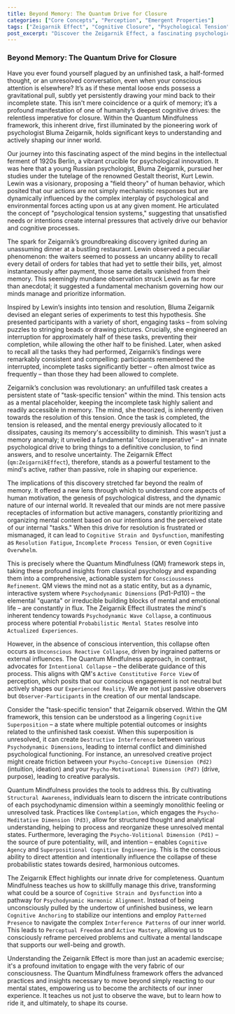 ```yaml
---
title: Beyond Memory: The Quantum Drive for Closure
categories: ["Core Concepts", "Perception", "Emergent Properties"]
tags: ["Zeigarnik Effect", "Cognitive Closure", "Psychological Tension", "Memory", "Quantum Mindfulness", "Psychodynamic Dimensions", "Consciousness", "Perception", "Cognitive Processing", "Unresolved Tasks", "Mindfulness Practices"]
post_excerpt: "Discover the Zeigarnik Effect, a fascinating psychological phenomenon that reveals our mind's inherent drive for closure. This article explores how unresolved tasks create 'psychological tension systems' and how the Quantum Mindfulness framework leverages this insight to transform passive observation into active, intentional mastery over our mental states, fostering clarity and well-being."
---
```


### Beyond Memory: The Quantum Drive for Closure

Have you ever found yourself plagued by an unfinished task, a half-formed thought, or an unresolved conversation, even when your conscious attention is elsewhere? It’s as if these mental loose ends possess a gravitational pull, subtly yet persistently drawing your mind back to their incomplete state. This isn't mere coincidence or a quirk of memory; it’s a profound manifestation of one of humanity’s deepest cognitive drives: the relentless imperative for closure. Within the Quantum Mindfulness framework, this inherent drive, first illuminated by the pioneering work of psychologist Bluma Zeigarnik, holds significant keys to understanding and actively shaping our inner world.

Our journey into this fascinating aspect of the mind begins in the intellectual ferment of 1920s Berlin, a vibrant crucible for psychological innovation. It was here that a young Russian psychologist, Bluma Zeigarnik, pursued her studies under the tutelage of the renowned Gestalt theorist, Kurt Lewin. Lewin was a visionary, proposing a "field theory" of human behavior, which posited that our actions are not simply mechanistic responses but are dynamically influenced by the complex interplay of psychological and environmental forces acting upon us at any given moment. He articulated the concept of "psychological tension systems," suggesting that unsatisfied needs or intentions create internal pressures that actively drive our behavior and cognitive processes.

The spark for Zeigarnik’s groundbreaking discovery ignited during an unassuming dinner at a bustling restaurant. Lewin observed a peculiar phenomenon: the waiters seemed to possess an uncanny ability to recall every detail of orders for tables that had yet to settle their bills, yet, almost instantaneously after payment, those same details vanished from their memory. This seemingly mundane observation struck Lewin as far more than anecdotal; it suggested a fundamental mechanism governing how our minds manage and prioritize information.

Inspired by Lewin’s insights into tension and resolution, Bluma Zeigarnik devised an elegant series of experiments to test this hypothesis. She presented participants with a variety of short, engaging tasks – from solving puzzles to stringing beads or drawing pictures. Crucially, she engineered an interruption for approximately half of these tasks, preventing their completion, while allowing the other half to be finished. Later, when asked to recall all the tasks they had performed, Zeigarnik’s findings were remarkably consistent and compelling: participants remembered the interrupted, incomplete tasks significantly better – often almost twice as frequently – than those they had been allowed to complete.

Zeigarnik’s conclusion was revolutionary: an unfulfilled task creates a persistent state of "task-specific tension" within the mind. This tension acts as a mental placeholder, keeping the incomplete task highly salient and readily accessible in memory. The mind, she theorized, is inherently driven towards the resolution of this tension. Once the task is completed, the tension is released, and the mental energy previously allocated to it dissipates, causing its memory's accessibility to diminish. This wasn't just a memory anomaly; it unveiled a fundamental "closure imperative" – an innate psychological drive to bring things to a definitive conclusion, to find answers, and to resolve uncertainty. The Zeigarnik Effect (`qm:ZeigarnikEffect`), therefore, stands as a powerful testament to the mind's active, rather than passive, role in shaping our experience.

The implications of this discovery stretched far beyond the realm of memory. It offered a new lens through which to understand core aspects of human motivation, the genesis of psychological distress, and the dynamic nature of our internal world. It revealed that our minds are not mere passive receptacles of information but active managers, constantly prioritizing and organizing mental content based on our intentions and the perceived state of our internal "tasks." When this drive for resolution is frustrated or mismanaged, it can lead to `Cognitive Strain and Dysfunction`, manifesting as `Resolution Fatigue`, `Incomplete Process Tension`, or even `Cognitive Overwhelm`.

This is precisely where the Quantum Mindfulness (QM) framework steps in, taking these profound insights from classical psychology and expanding them into a comprehensive, actionable system for `Consciousness Refinement`. QM views the mind not as a static entity, but as a dynamic, interactive system where `Psychodynamic Dimensions` (Pd1-Pd10) – the elemental "quanta" or irreducible building blocks of mental and emotional life – are constantly in flux. The Zeigarnik Effect illustrates the mind's inherent tendency towards `Psychodynamic Wave Collapse`, a continuous process where potential `Probabilistic Mental States` resolve into `Actualized Experiences`.

However, in the absence of conscious intervention, this collapse often occurs as `Unconscious Reactive Collapse`, driven by ingrained patterns or external influences. The Quantum Mindfulness approach, in contrast, advocates for `Intentional Collapse` – the deliberate guidance of this process. This aligns with QM's `Active Constitutive Force View` of perception, which posits that our conscious engagement is not neutral but actively shapes our `Experienced Reality`. We are not just passive observers but `Observer-Participants` in the creation of our mental landscape.

Consider the "task-specific tension" that Zeigarnik observed. Within the QM framework, this tension can be understood as a lingering `Cognitive Superposition` – a state where multiple potential outcomes or insights related to the unfinished task coexist. When this superposition is unresolved, it can create `Destructive Interference` between various `Psychodynamic Dimensions`, leading to internal conflict and diminished psychological functioning. For instance, an unresolved creative project might create friction between your `Psycho-Conceptive Dimension (Pd2)` (intuition, ideation) and your `Psycho-Motivational Dimension (Pd7)` (drive, purpose), leading to creative paralysis.

Quantum Mindfulness provides the tools to address this. By cultivating `Structural Awareness`, individuals learn to discern the intricate contributions of each psychodynamic dimension within a seemingly monolithic feeling or unresolved task. Practices like `Contemplation`, which engages the `Psycho-Meditative Dimension (Pd3)`, allow for structured thought and analytical understanding, helping to process and reorganize these unresolved mental states. Furthermore, leveraging the `Psycho-Volitional Dimension (Pd1)` – the source of pure potentiality, will, and intention – enables `Cognitive Agency` and `Superpositional Cognitive Engineering`. This is the conscious ability to direct attention and intentionally influence the collapse of these probabilistic states towards desired, harmonious outcomes.

The Zeigarnik Effect highlights our innate drive for completeness. Quantum Mindfulness teaches us how to skillfully manage this drive, transforming what could be a source of `Cognitive Strain and Dysfunction` into a pathway for `Psychodynamic Harmonic Alignment`. Instead of being unconsciously pulled by the undertow of unfinished business, we learn `Cognitive Anchoring` to stabilize our intentions and employ `Patterned Presence` to navigate the complex `Interference Patterns` of our inner world. This leads to `Perceptual Freedom` and `Active Mastery`, allowing us to consciously reframe perceived problems and cultivate a mental landscape that supports our well-being and growth.

Understanding the Zeigarnik Effect is more than just an academic exercise; it's a profound invitation to engage with the very fabric of our consciousness. The Quantum Mindfulness framework offers the advanced practices and insights necessary to move beyond simply reacting to our mental states, empowering us to become the architects of our inner experience. It teaches us not just to observe the wave, but to learn how to ride it, and ultimately, to shape its course.